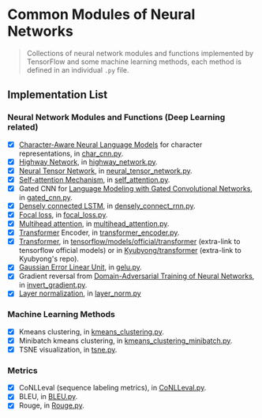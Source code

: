 # Common Modules of Neural Networks

> Collections of neural network modules and functions implemented by TensorFlow and some machine learning methods,
each method is defined in an individual `.py` file.

## Implementation List
### Neural Network Modules and Functions (Deep Learning related)
- [x] [Character-Aware Neural Language Models](http://arxiv.org/abs/1508.06615v4) for character representations, 
in [char_cnn.py](/nns/char_cnn.py).
- [x] [Highway Network](http://arxiv.org/abs/1505.00387), in [highway_network.py](/nns/highway_network.py).
- [x] [Neural Tensor Network](https://cs.stanford.edu/~danqi/papers/nips2013.pdf), in [neural_tensor_network.py](
/nns/neural_tensor_network.py).
- [x] [Self-attention Mechanism](https://arxiv.org/pdf/1409.0473.pdf), in [self_attention.py](/nns/self_attention.py).
- [x] Gated CNN for [Language Modeling with Gated Convolutional Networks](https://arxiv.org/abs/1612.08083), in 
[gated_cnn.py](/nns/gated_cnn.py).
- [x] [Densely connected LSTM](https://arxiv.org/pdf/1802.00889.pdf), in [densely_connect_rnn.py](
/nns/densely_connect_rnn.py).
- [x] [Focal loss](http://openaccess.thecvf.com/content_ICCV_2017/papers/Lin_Focal_Loss_for_ICCV_2017_paper.pdf), 
in [focal_loss.py](/nns/focal_loss.py).
- [x] [Multihead attention](https://arxiv.org/pdf/1706.03762.pdf), in [multihead_attention.py](
/nns/multihead_attention.py).
- [x] [Transformer](https://arxiv.org/pdf/1706.03762.pdf) Encoder, in [transformer_encoder.py](
/nns/transformer_encoder.py).
- [x] [Transformer](https://arxiv.org/pdf/1706.03762.pdf), in [tensorflow/models/official/transformer](
https://github.com/tensorflow/models/tree/master/official/transformer/model) (extra-link to tensorflow official models)
or in [Kyubyong/transformer](https://github.com/Kyubyong/transformer) (extra-link to Kyubyong's repo).
- [x] [Gaussian Error Linear Unit](https://arxiv.org/abs/1606.08415), in [gelu.py](/nns/gelu.py).
- [x] Gradient reversal from [Domain-Adversarial Training of Neural Networks](https://arxiv.org/pdf/1505.07818v4.pdf), 
in [invert_gradient.py](/nns/invert_gradient.py).
- [x] [Layer normalization](https://arxiv.org/abs/1607.06450), in [layer_norm.py](/nns/layer_norm.py)

### Machine Learning Methods
- [x] Kmeans clustering, in [kmeans_clustering.py](/mls/kmeans_clustering.py).
- [x] Minibatch kmeans clustering, in [kmeans_clustering_minibatch.py](/mls/kmeans_clustering_minibatch.py).
- [x] TSNE visualization, in [tsne.py](/mls/tsne.py).

### Metrics
- [x] CoNLLeval (sequence labeling metrics), in [CoNLLeval.py](/metrics/CoNLLeval.py).
- [x] BLEU, in [BLEU.py](/metrics/BLEU.py).
- [x] Rouge, in [Rouge.py](/metrics/Rouge.py).
